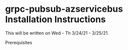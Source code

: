 # grpc-pubsub-azservicebus Installation Instructions
This will be written on Wed - Th 3/24/21 - 3/25/21.

Prerequisites
